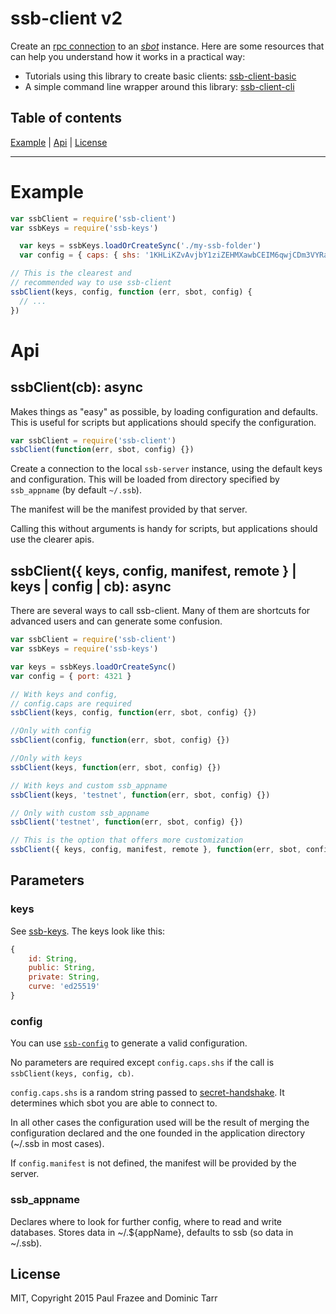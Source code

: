 # ssb-client v2

Create an [rpc connection](https://ssbc.github.io/scuttlebutt-protocol-guide/#rpc-protocol) to an *[sbot](https://github.com/ssbc/scuttlebot)* instance. Here are some resources that can help you understand how it works in a practical way:

* Tutorials using this library to create basic clients: [ssb-client-basic](https://github.com/mixmix/ssb-client-basic)
* A simple command line wrapper around this library: [ssb-client-cli](https://github.com/qypea/ssb-client-cli)

## Table of contents
[Example](#example) | [Api](#api) | [License](#license)

___

# Example

```js
var ssbClient = require('ssb-client')
var ssbKeys = require('ssb-keys')

  var keys = ssbKeys.loadOrCreateSync('./my-ssb-folder')
  var config = { caps: { shs: '1KHLiKZvAvjbY1ziZEHMXawbCEIM6qwjCDm3VYRan/s=' }}

// This is the clearest and 
// recommended way to use ssb-client
ssbClient(keys, config, function (err, sbot, config) {
  // ...
})
```

# Api

## ssbClient(cb): async
Makes things as "easy" as possible, by loading configuration and defaults. This is useful for scripts but applications should specify the configuration.

```js
var ssbClient = require('ssb-client')
ssbClient(function(err, sbot, config) {})
```
Create a connection to the local `ssb-server` instance, using the default keys and configuration. This will be loaded from directory specified by `ssb_appname` (by default `~/.ssb`).

The manifest will be the manifest provided by that server.

Calling this without arguments is handy for scripts, but applications should use the clearer apis.

## ssbClient({ keys, config, manifest, remote } | keys | config | cb): async
There are several ways to call ssb-client. Many of them are shortcuts for advanced users and can generate some confusion.

```js
var ssbClient = require('ssb-client')
var ssbKeys = require('ssb-keys')

var keys = ssbKeys.loadOrCreateSync()
var config = { port: 4321 }

// With keys and config, 
// config.caps are required
ssbClient(keys, config, function(err, sbot, config) {})

//Only with config
ssbClient(config, function(err, sbot, config) {})

//Only with keys
ssbClient(keys, function(err, sbot, config) {})

// With keys and custom ssb_appname
ssbClient(keys, 'testnet', function(err, sbot, config) {})

// Only with custom ssb_appname
ssbClient('testnet', function(err, sbot, config) {})

// This is the option that offers more customization
ssbClient({ keys, config, manifest, remote }, function(err, sbot, config) {})
```

## Parameters
### keys

See [ssb-keys](https://github.com/ssbc/ssb-keys). The keys look like this:
```js
{
    id: String,
    public: String,
    private: String,
    curve: 'ed25519'
}
```
### config
You can use [`ssb-config`](https://github.com/ssbc/ssb-config) to generate a valid configuration.

No parameters are required except `config.caps.shs` if the call is `ssbClient(keys, config, cb)`.

`config.caps.shs` is a random string passed to [secret-handshake](https://github.com/auditdrivencrypto/secret-handshake#example). It determines which sbot you are able to connect to.

In all other cases the configuration used will be the result of merging the configuration declared and the one founded in the application directory (~/.ssb in most cases).

If `config.manifest` is not defined, the manifest will be provided by the server.

### ssb_appname
Declares where to look for further config, where to read and write databases. Stores data in ~/.${appName}, defaults to ssb (so data in ~/.ssb).

## License

MIT, Copyright 2015 Paul Frazee and Dominic Tarr
